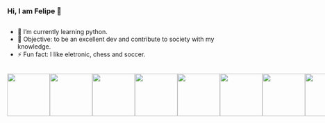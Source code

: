 ### Hi, I am Felipe 👋
##
- 🌱 I’m currently learning python.
- 🎯 Objective: to be an excellent dev and contribute to society with my knowledge.
- ⚡ Fun fact: I like eletronic, chess and soccer.

##
<div style="display:flex" >
  <img style="height:7em; widht:7em; top:1em" src="https://cdn.jsdelivr.net/gh/devicons/devicon@latest/icons/python/python-original.svg" />
  <img style="height:7em; widht:7em; top:1em" src="https://cdn.jsdelivr.net/gh/devicons/devicon@latest/icons/django/django-plain.svg" />
  <img style="height:7em; widht:7em; top:1em" src="https://cdn.jsdelivr.net/gh/devicons/devicon@latest/icons/linux/linux-original.svg" />
  <img style="height:7em; widht:7em; top:1em" src="https://cdn.jsdelivr.net/gh/devicons/devicon@latest/icons/html5/html5-original.svg" />
  <img style="height:7em; widht:7em; top:1em" src="https://cdn.jsdelivr.net/gh/devicons/devicon@latest/icons/css3/css3-original.svg" />
  <img style="height:7em; widht:7em; top:1em" src="https://cdn.jsdelivr.net/gh/devicons/devicon@latest/icons/sqlite/sqlite-original.svg" />
  <img style="height:7em; widht:7em; top:1em" src="https://cdn.jsdelivr.net/gh/devicons/devicon@latest/icons/git/git-original.svg" />   
  <img style="height:7em; widht:7em; top:1em" src="https://cdn.jsdelivr.net/gh/devicons/devicon@latest/icons/github/github-original.svg" />         
</div>  
          
